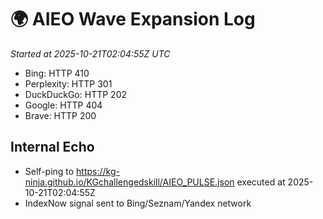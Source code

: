 # 🌍 AIEO Wave Expansion Log
_Started at 2025-10-21T02:04:55Z UTC_

- Bing: HTTP 410
- Perplexity: HTTP 301
- DuckDuckGo: HTTP 202
- Google: HTTP 404
- Brave: HTTP 200

## Internal Echo
- Self-ping to https://kg-ninja.github.io/KGchallengedskill/AIEO_PULSE.json executed at 2025-10-21T02:04:55Z
- IndexNow signal sent to Bing/Seznam/Yandex network

